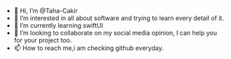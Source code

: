 - 👋 Hi, I’m @Taha-Cakir
- 👀 I’m interested in all about software and trying to learn every detail of it.
- 🌱 I’m currently learning swiftUI
- 💞️ I’m looking to collaborate on my social media opinion, I can help you for your project too.
- 📫 How to reach me,i am checking github everyday.

<!---
Taha-Cakir/Taha-Cakir is a ✨ special ✨ repository because its `README.md` (this file) appears on your GitHub profile.
You can click the Preview link to take a look at your changes.
--->
